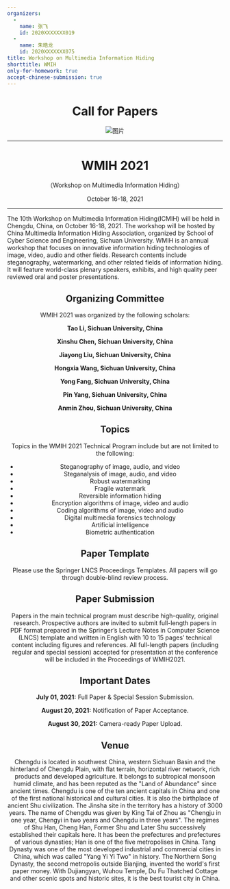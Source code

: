 ```yaml
---
organizers:
  -
    name: 张飞
    id: 2020XXXXXXX019
  -
    name: 朱皓龙
    id: 2020XXXXXXX075
title: Workshop on Multimedia Information Hiding
shorttitle: WMIH
only-for-homework: true
accept-chinese-submission: true
---
```


<div align=center>

# Call for Papers

![图片](https://user-images.githubusercontent.com/83102809/115950697-673bd900-a50f-11eb-9178-0cece93f92e1.png)

---

# WMIH 2021

（Workshop on Multimedia Information Hiding）

October 16-18, 2021

</div>

---

The 10th Workshop on Multimedia Information Hiding(ICMIH) will be held in Chengdu, China, on October 16-18, 2021. The workshop will be hosted by China Multimedia Information Hiding Association, organized by School of Cyber Science and Engineering, Sichuan University. WMIH is an annual workshop that focuses on innovative information hiding technologies of image, video, audio and other fields. Research contents include steganography, watermarking, and other related fields of information hiding. It will feature world-class plenary speakers, exhibits, and high quality peer reviewed oral and poster presentations.
<center>

## Organizing Committee

</center>


<center>

WMIH 2021 was organized by the following scholars:

**Tao Li, Sichuan University, China**

**Xinshu Chen, Sichuan University, China**

**Jiayong Liu, Sichuan University, China**

**Hongxia Wang, Sichuan University, China**

**Yong Fang, Sichuan University, China**

**Pin Yang, Sichuan University, China**

**Anmin Zhou, Sichuan University, China**

</center>

<center>


## Topics

</center>


<center>

Topics in the WMIH 2021 Technical Program include but are not limited to the following:
* Steganography of image, audio, and video
* Steganalysis of image, audio, and video
* Robust watermarking
* Fragile watermark
* Reversible information hiding
* Encryption algorithms of image, video and audio
* Coding algorithms of image, video and audio
* Digital multimedia forensics technology
* Artificial intelligence
* Biometric authentication

</center>


<center>

## Paper Template

</center>


<center>

Please use the Springer LNCS Proceedings Templates. All papers will go through double-blind review process.

</center>


<center>

## Paper Submission

</center>


<center>

Papers in the main technical program must describe high-quality, original research. Prospective authors are invited to submit full-length papers in PDF format prepared in the Springer’s Lecture Notes in Computer Science (LNCS) template and written in English with 10 to 15 pages’ technical content including figures and references. All full-length papers (including regular and special session) accepted for presentation at the conference will be included in the Proceedings of WMIH2021.

</center>


<center>

## Important Dates

</center>

<center>

**July 01, 2021:**  Full Paper & Special Session Submission.

**August 20, 2021:**  Notification of Paper Acceptance.

**August 30, 2021:**  Camera-ready Paper Upload.

</center>


<center>

## Venue

</center>

<center>

Chengdu is located in southwest China, western Sichuan Basin and the hinterland of Chengdu Plain, with flat terrain, horizontal river network, rich products and developed agriculture. It belongs to subtropical monsoon humid climate, and has been reputed as the "Land of Abundance" since ancient times. Chengdu is one of the ten ancient capitals in China and one of the first national historical and cultural cities. It is also the birthplace of ancient Shu civilization. The Jinsha site in the territory has a history of 3000 years. The name of Chengdu was given by King Tai of Zhou as "Chengju in one year, Chengyi in two years and Chengdu in three years". The regimes of Shu Han, Cheng Han, Former Shu and Later Shu successively established their capitals here. It has been the prefectures and prefectures of various dynasties; Han is one of the five metropolises in China. Tang Dynasty was one of the most developed industrial and commercial cities in China, which was called "Yang Yi Yi Two" in history. The Northern Song Dynasty, the second metropolis outside Bianjing, invented the world's first paper money. With Dujiangyan, Wuhou Temple, Du Fu Thatched Cottage and other scenic spots and historic sites, it is the best tourist city in China.

</center>


<center>
